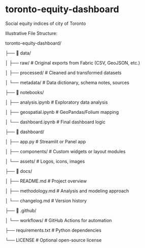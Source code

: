 # toronto-equity-dashboard
Social equity indices of city of Toronto

Illustrative File Structure:

toronto-equity-dashboard/

├── 📁 data/

│   ├── raw/                  # Original exports from Fabric (CSV, GeoJSON, etc.)

│   ├── processed/            # Cleaned and transformed datasets

│   └── metadata/             # Data dictionary, schema notes, sources

├── 📁 notebooks/

│   ├── analysis.ipynb        # Exploratory data analysis

│   ├── geospatial.ipynb      # GeoPandas/Folium mapping

│   └── dashboard.ipynb       # Final dashboard logic

├── 📁 dashboard/

│   ├── app.py                # Streamlit or Panel app

│   ├── components/           # Custom widgets or layout modules

│   └── assets/               # Logos, icons, images

├── 📁 docs/

│   ├── README.md             # Project overview

│   ├── methodology.md        # Analysis and modeling approach

│   └── changelog.md          # Version history

├── 📁 .github/

│   └── workflows/            # GitHub Actions for automation

├── requirements.txt          # Python dependencies

└── LICENSE                   # Optional open-source license
